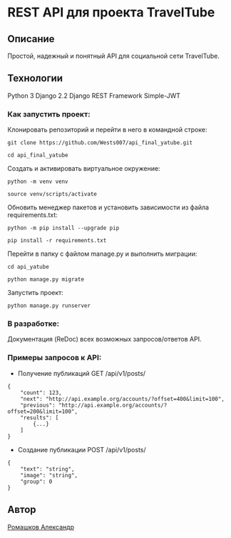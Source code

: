# REST API для проекта TravelTube

## Описание
Простой, надежный и понятный API для социальной сети TravelTube.

## Технологии
Python 3
Django 2.2
Django REST Framework
Simple-JWT

### Как запустить проект:
Клонировать репозиторий и перейти в него в командной строке:
```
git clone https://github.com/Wests007/api_final_yatube.git
```
```
cd api_final_yatube
```
Cоздать и активировать виртуальное окружение:
```
python -m venv venv
```
```
source venv/scripts/activate
```
Обновить менеджер пакетов и установить зависимости из файла requirements.txt:
```
python -m pip install --upgrade pip
```
```
pip install -r requirements.txt
```
Перейти в папку с файлом manage.py и выполнить миграции:
```
cd api_yatube
```
```
python manage.py migrate
```
Запустить проект:
```
python manage.py runserver
```

### В разработке:
Документация (ReDoc) всех возможных запросов/ответов API.

### Примеры запросов к API:

- Получение публикаций
GET /api/v1/posts/
```
{
    "count": 123,
    "next": "http://api.example.org/accounts/?offset=400&limit=100",
    "previous": "http://api.example.org/accounts/?offset=200&limit=100",
    "results": [
        {...}
    ]
}
```

- Создание публикации
POST /api/v1/posts/

```
{
    "text": "string",
    "image": "string",
    "group": 0
}
```

## Автор
[Ромашков Александр](https://github.com/Wests007)
